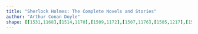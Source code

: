 ```yaml
---
title: "Sherlock Holmes: The Complete Novels and Stories"
author: "Arthur Conan Doyle"
shape: [[1531,1168],[1514,1170],[1509,1172],[1507,1176],[1505,1217],[1501,1247],[1500,1296],[1497,1316],[1496,1354],[1491,1425],[1491,1457],[1489,1466],[1489,1477],[1491,1483],[1498,1487],[1529,1486],[1547,1488],[1587,1485],[1605,1480],[1629,1476],[1654,1468],[1666,1467],[1672,1464],[1675,1460],[1677,1431],[1683,1402],[1684,1390],[1687,1380],[1689,1350],[1692,1332],[1696,1276],[1699,1254],[1701,1195],[1703,1188],[1703,1176],[1702,1172],[1691,1169],[1662,1169],[1643,1171],[1565,1171],[1544,1168]]
---
```

